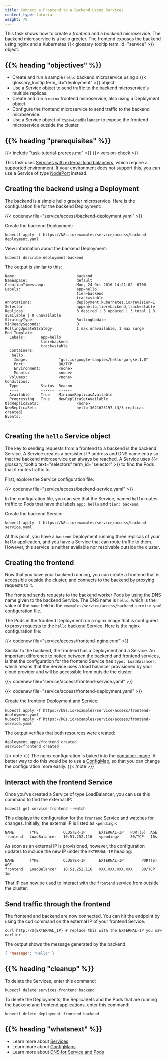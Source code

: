 ```yaml
---
title: Connect a Frontend to a Backend Using Services
content_type: tutorial
weight: 70
---
```


<!-- overview -->

This task shows how to create a _frontend_ and a _backend_ microservice. The backend
microservice is a hello greeter. The frontend exposes the backend using nginx and a
Kubernetes {{< glossary_tooltip term_id="service" >}} object.

## {{% heading "objectives" %}}

- Create and run a sample `hello` backend microservice using a
  {{< glossary_tooltip term_id="deployment" >}} object.
- Use a Service object to send traffic to the backend microservice's multiple replicas.
- Create and run a `nginx` frontend microservice, also using a Deployment object.
- Configure the frontend microservice to send traffic to the backend microservice.
- Use a Service object of `type=LoadBalancer` to expose the frontend microservice
  outside the cluster.

## {{% heading "prerequisites" %}}

{{< include "task-tutorial-prereqs.md" >}} {{< version-check >}}

This task uses
[Services with external load balancers](/docs/tasks/access-application-cluster/create-external-load-balancer/), which
require a supported environment. If your environment does not support this, you can use a Service of type
[NodePort](/docs/concepts/services-networking/service/#type-nodeport) instead.

<!-- lessoncontent -->

## Creating the backend using a Deployment

The backend is a simple hello greeter microservice. Here is the configuration
file for the backend Deployment:

{{< codenew file="service/access/backend-deployment.yaml" >}}

Create the backend Deployment:

```shell
kubectl apply -f https://k8s.io/examples/service/access/backend-deployment.yaml
```

View information about the backend Deployment:

```shell
kubectl describe deployment backend
```

The output is similar to this:

```
Name:                           backend
Namespace:                      default
CreationTimestamp:              Mon, 24 Oct 2016 14:21:02 -0700
Labels:                         app=hello
                                tier=backend
                                track=stable
Annotations:                    deployment.kubernetes.io/revision=1
Selector:                       app=hello,tier=backend,track=stable
Replicas:                       3 desired | 3 updated | 3 total | 3 available | 0 unavailable
StrategyType:                   RollingUpdate
MinReadySeconds:                0
RollingUpdateStrategy:          1 max unavailable, 1 max surge
Pod Template:
  Labels:       app=hello
                tier=backend
                track=stable
  Containers:
   hello:
    Image:              "gcr.io/google-samples/hello-go-gke:1.0"
    Port:               80/TCP
    Environment:        <none>
    Mounts:             <none>
  Volumes:              <none>
Conditions:
  Type          Status  Reason
  ----          ------  ------
  Available     True    MinimumReplicasAvailable
  Progressing   True    NewReplicaSetAvailable
OldReplicaSets:                 <none>
NewReplicaSet:                  hello-3621623197 (3/3 replicas created)
Events:
...
```

## Creating the `hello` Service object

The key to sending requests from a frontend to a backend is the backend
Service. A Service creates a persistent IP address and DNS name entry
so that the backend microservice can always be reached. A Service uses
{{< glossary_tooltip text="selectors" term_id="selector" >}} to find
the Pods that it routes traffic to.

First, explore the Service configuration file:

{{< codenew file="service/access/backend-service.yaml" >}}

In the configuration file, you can see that the Service, named `hello` routes
traffic to Pods that have the labels `app: hello` and `tier: backend`.

Create the backend Service:

```shell
kubectl apply -f https://k8s.io/examples/service/access/backend-service.yaml
```

At this point, you have a `backend` Deployment running three replicas of your `hello`
application, and you have a Service that can route traffic to them. However, this
service is neither available nor resolvable outside the cluster.

## Creating the frontend

Now that you have your backend running, you can create a frontend that is accessible
outside the cluster, and connects to the backend by proxying requests to it.

The frontend sends requests to the backend worker Pods by using the DNS name
given to the backend Service. The DNS name is `hello`, which is the value
of the `name` field in the `examples/service/access/backend-service.yaml`
configuration file.

The Pods in the frontend Deployment run a nginx image that is configured
to proxy requests to the `hello` backend Service. Here is the nginx configuration file:

{{< codenew file="service/access/frontend-nginx.conf" >}}

Similar to the backend, the frontend has a Deployment and a Service. An important
difference to notice between the backend and frontend services, is that the
configuration for the frontend Service has `type: LoadBalancer`, which means that
the Service uses a load balancer provisioned by your cloud provider and will be
accessible from outside the cluster.

{{< codenew file="service/access/frontend-service.yaml" >}}

{{< codenew file="service/access/frontend-deployment.yaml" >}}

Create the frontend Deployment and Service:

```shell
kubectl apply -f https://k8s.io/examples/service/access/frontend-deployment.yaml
kubectl apply -f https://k8s.io/examples/service/access/frontend-service.yaml
```

The output verifies that both resources were created:

```
deployment.apps/frontend created
service/frontend created
```

{{< note >}}
The nginx configuration is baked into the
[container image](/examples/service/access/Dockerfile). A better way to do this would
be to use a
[ConfigMap](/docs/tasks/configure-pod-container/configure-pod-configmap/),
so that you can change the configuration more easily.
{{< /note >}}

## Interact with the frontend Service

Once you've created a Service of type LoadBalancer, you can use this
command to find the external IP:

```shell
kubectl get service frontend --watch
```

This displays the configuration for the `frontend` Service and watches for
changes. Initially, the external IP is listed as `<pending>`:

```
NAME       TYPE           CLUSTER-IP      EXTERNAL-IP   PORT(S)  AGE
frontend   LoadBalancer   10.51.252.116   <pending>     80/TCP   10s
```

As soon as an external IP is provisioned, however, the configuration updates
to include the new IP under the `EXTERNAL-IP` heading:

```
NAME       TYPE           CLUSTER-IP      EXTERNAL-IP        PORT(S)  AGE
frontend   LoadBalancer   10.51.252.116   XXX.XXX.XXX.XXX    80/TCP   1m
```

That IP can now be used to interact with the `frontend` service from outside the
cluster.

## Send traffic through the frontend

The frontend and backend are now connected. You can hit the endpoint
by using the curl command on the external IP of your frontend Service.

```shell
curl http://${EXTERNAL_IP} # replace this with the EXTERNAL-IP you saw earlier
```

The output shows the message generated by the backend:

```json
{ "message": "Hello" }
```

## {{% heading "cleanup" %}}

To delete the Services, enter this command:

```shell
kubectl delete services frontend backend
```

To delete the Deployments, the ReplicaSets and the Pods that are running the backend and frontend applications, enter this command:

```shell
kubectl delete deployment frontend backend
```

## {{% heading "whatsnext" %}}

- Learn more about [Services](/docs/concepts/services-networking/service/)
- Learn more about [ConfigMaps](/docs/tasks/configure-pod-container/configure-pod-configmap/)
- Learn more about [DNS for Service and Pods](/docs/concepts/services-networking/dns-pod-service/)
